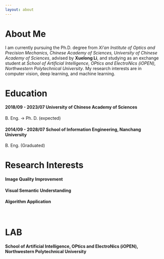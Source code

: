 ```yaml
---
layout: about 
---
```


# About Me
I am currently pursuing the Ph.D. degree from _Xi'an Institute of Optics and Precision Mechanics, Chinese Academy of Sciences, University of Chinese Academy of Sciences_, advised by __Xuelong Li__, and studying as an exchange student at _School of Artificial Intelligence, OPtics and ElectroNics (iOPEN), Northwestern Polytechnical University_. My research interests are in computer vision, deep learning, and machine learning.
<br/>

# Education
#### 2018/09 - 2023/07    University of Chinese Academy of Sciences 
B. Eng. -> Ph. D. (expected)
#### 2014/09 - 2028/07    School of Information Engineering, Nanchang University
B. Eng. (Graduated)
<br/>

# Research Interests
#### Image Quality Improvement
#### Visual Semantic Understanding
#### Algorithm Application
<br/>

# LAB
#### School of Artificial Intelligence, OPtics and ElectroNics (iOPEN), Northwestern Polytechnical University
<br/>
